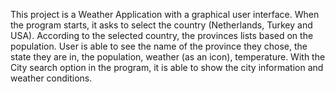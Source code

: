
This project is a Weather Application with a graphical user interface. When the
program starts, it asks to select the country (Netherlands, Turkey and USA).
According to the selected country, the provinces lists based on the
population. User is able to see the name of the province they chose, the state
they are in, the population, weather (as an icon), temperature. With the City search
option in the program, it is able to show the city information and weather
conditions.

